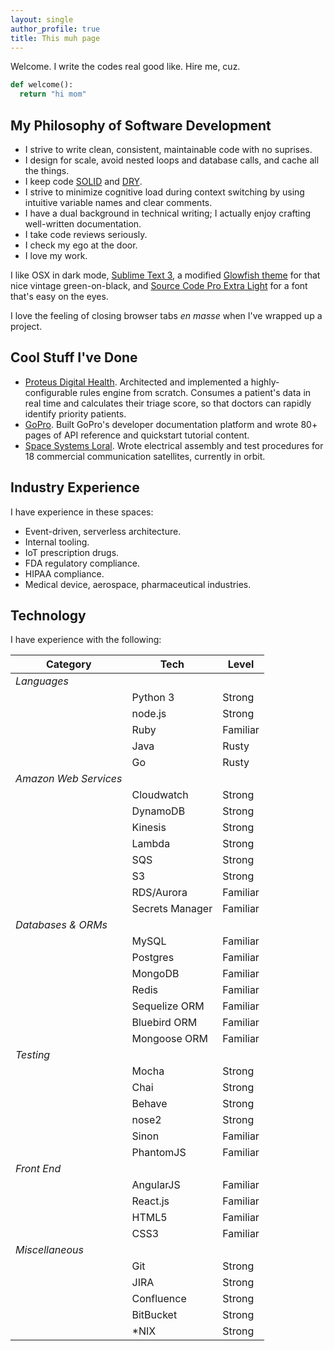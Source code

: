 ```yaml
---
layout: single
author_profile: true
title: This muh page
---
```


Welcome. I write the codes real good like. Hire me, cuz.

```python
def welcome():
  return "hi mom"
```

## My Philosophy of Software Development
- I strive to write clean, consistent, maintainable code with no suprises.
- I design for scale, avoid nested loops and database calls, and cache all the things.
- I keep code [SOLID](https://github.com/ryanmcdermott/clean-code-javascript#solid) and [DRY](https://en.wikipedia.org/wiki/Don%27t_repeat_yourself).
- I strive to minimize cognitive load during context switching by using intuitive variable names and clear comments.
- I have a dual background in technical writing; I actually enjoy crafting well-written documentation.
- I take code reviews seriously.
- I check my ego at the door.
- I love my work.

I like OSX in dark mode, [Sublime Text 3](https://www.sublimetext.com/3), a modified [Glowfish theme](https://github.com/czettnersandor/st3-glowfish-theme) for that nice vintage green-on-black, and [Source Code Pro Extra Light](https://github.com/adobe-fonts/source-code-pro) for a font that's easy on the eyes.

I love the feeling of closing browser tabs _en masse_ when I've wrapped up a project.


## Cool Stuff I've Done

- [Proteus Digital Health](https://www.proteus.com/). Architected and implemented a highly-configurable rules engine from scratch. Consumes a patient's data in real time and calculates their triage score, so that doctors can rapidly identify priority patients.
- [GoPro](https://gopro.com/en/us/). Built GoPro's developer documentation platform and wrote 80+ pages of API reference and quickstart tutorial content.
- [Space Systems Loral](http://sslmda.com/). Wrote electrical assembly and test procedures for 18 commercial communication satellites, currently in orbit.


## Industry Experience

I have experience in these spaces:

- Event-driven, serverless architecture.
- Internal tooling.
- IoT prescription drugs.
- FDA regulatory compliance.
- HIPAA compliance.
- Medical device, aerospace, pharmaceutical industries.


## Technology

I have experience with the following:

| Category | Tech | Level |
| ------ | ------ | ------ |
| *Languages* | | |
| | Python 3 | Strong |
| | node.js | Strong |
| | Ruby | Familiar |
| | Java | Rusty |
| | Go | Rusty |
| *Amazon Web Services* | | |
| | Cloudwatch | Strong |
| | DynamoDB | Strong |
| | Kinesis | Strong |
| | Lambda | Strong |
| | SQS | Strong |
| | S3 | Strong |
| | RDS/Aurora | Familiar |
| | Secrets Manager | Familiar |
| *Databases & ORMs* | | |
| | MySQL | Familiar |
| | Postgres | Familiar |
| | MongoDB | Familiar |
| | Redis | Familiar |
| | Sequelize ORM | Familiar |
| | Bluebird ORM | Familiar |
| | Mongoose ORM | Familiar |
| *Testing* | | |
| | Mocha | Strong |
| | Chai | Strong |
| | Behave | Strong |
| | nose2 | Strong |
| | Sinon | Familiar |
| | PhantomJS | Familiar |
| *Front End* | | |
| | AngularJS | Familiar |
| | React.js | Familiar |
| | HTML5 | Familiar |
| | CSS3 | Familiar |
| *Miscellaneous* | | |
| | Git | Strong |
| | JIRA | Strong |
| | Confluence | Strong |
| | BitBucket | Strong |
| | *NIX | Strong |
